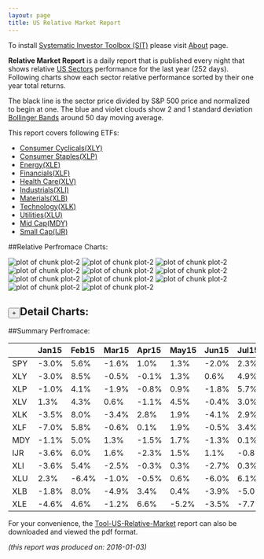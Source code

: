 ```yaml
---
layout: page
title: US Relative Market Report
---
```



To install [Systematic Investor Toolbox (SIT)](https://github.com/systematicinvestor/SIT) please visit [About](/about) page.





**Relative Market Report** is a daily report that is published every night 
that shows relative [US Sectors](http://www.sectorspdr.com/) performance 
for the last year (252 days). Following charts show each sector relative 
performance sorted by their one year total returns. 

The black line is the sector price divided by S&P 500 price and normalized to begin at one. 
The blue and violet clouds show 2 and 1 standard deviation 
[Bollinger Bands](http://en.wikipedia.org/wiki/Bollinger_Bands)
around 50 day moving average. 

This report covers following ETFs:

* [Consumer Cyclicals(XLY)](http://www.sectorspdr.com/sectorspdr/sector/XLY)
* [Consumer Staples(XLP)](http://www.sectorspdr.com/sectorspdr/sector/XLP)
* [Energy(XLE)](http://www.sectorspdr.com/sectorspdr/sector/XLE)
* [Financials(XLF)](http://www.sectorspdr.com/sectorspdr/sector/XLF)
* [Health Care(XLV)](http://www.sectorspdr.com/sectorspdr/sector/XLV)
* [Industrials(XLI)](http://www.sectorspdr.com/sectorspdr/sector/XLI)
* [Materials(XLB)](http://www.sectorspdr.com/sectorspdr/sector/XLB)
* [Technology(XLK)](http://www.sectorspdr.com/sectorspdr/sector/XLK)
* [Utilities(XLU)](http://www.sectorspdr.com/sectorspdr/sector/XLU)
* [Mid Cap(MDY)](https://www.spdrs.com/product/fund.seam?ticker=MDY)
* [Small Cap(IJR)](http://finance.yahoo.com/q/hl?s=IJR+Holdings)


##Relative Perfromace Charts:
    


![plot of chunk plot-2](/public/images/Tool-US-Relative-Market/plot-2-1.png) ![plot of chunk plot-2](/public/images/Tool-US-Relative-Market/plot-2-2.png) ![plot of chunk plot-2](/public/images/Tool-US-Relative-Market/plot-2-3.png) ![plot of chunk plot-2](/public/images/Tool-US-Relative-Market/plot-2-4.png) ![plot of chunk plot-2](/public/images/Tool-US-Relative-Market/plot-2-5.png) ![plot of chunk plot-2](/public/images/Tool-US-Relative-Market/plot-2-6.png) ![plot of chunk plot-2](/public/images/Tool-US-Relative-Market/plot-2-7.png) ![plot of chunk plot-2](/public/images/Tool-US-Relative-Market/plot-2-8.png) ![plot of chunk plot-2](/public/images/Tool-US-Relative-Market/plot-2-9.png) ![plot of chunk plot-2](/public/images/Tool-US-Relative-Market/plot-2-10.png) ![plot of chunk plot-2](/public/images/Tool-US-Relative-Market/plot-2-11.png) 

<input type="button" class="btn btn-sm" value="+">Detail Charts:
---
    




<div markdown="1" style="display:none;">
    


![plot of chunk plot-2](/public/images/Tool-US-Relative-Market/plot-2-12.png) ![plot of chunk plot-2](/public/images/Tool-US-Relative-Market/plot-2-13.png) ![plot of chunk plot-2](/public/images/Tool-US-Relative-Market/plot-2-14.png) ![plot of chunk plot-2](/public/images/Tool-US-Relative-Market/plot-2-15.png) ![plot of chunk plot-2](/public/images/Tool-US-Relative-Market/plot-2-16.png) ![plot of chunk plot-2](/public/images/Tool-US-Relative-Market/plot-2-17.png) ![plot of chunk plot-2](/public/images/Tool-US-Relative-Market/plot-2-18.png) ![plot of chunk plot-2](/public/images/Tool-US-Relative-Market/plot-2-19.png) ![plot of chunk plot-2](/public/images/Tool-US-Relative-Market/plot-2-20.png) ![plot of chunk plot-2](/public/images/Tool-US-Relative-Market/plot-2-21.png) ![plot of chunk plot-2](/public/images/Tool-US-Relative-Market/plot-2-22.png) ![plot of chunk plot-2](/public/images/Tool-US-Relative-Market/plot-2-23.png) 

</div>
    




##Summary Perfromace:
    




|    |Jan15  |Feb15  |Mar15  |Apr15  |May15  |Jun15  |Jul15  |Aug15  |Sep15  |Oct15  |Nov15  |Dec15  |Total  |
|:---|:------|:------|:------|:------|:------|:------|:------|:------|:------|:------|:------|:------|:------|
|SPY | -3.0% |  5.6% | -1.6% |  1.0% |  1.3% | -2.0% |  2.3% | -6.1% | -2.6% |  8.5% |  0.4% | -1.7% |  1.2% |
|XLY | -3.0% |  8.5% | -0.5% | -0.1% |  1.3% |  0.6% |  4.9% | -6.5% | -0.6% |  9.1% | -0.2% | -3.2% |  9.5% |
|XLP | -1.0% |  4.1% | -1.9% | -0.8% |  0.9% | -1.8% |  5.7% | -6.0% |  0.4% |  5.7% | -0.9% |  2.9% |  6.9% |
|XLV |  1.3% |  4.3% |  0.6% | -1.1% |  4.5% | -0.4% |  3.0% | -8.0% | -5.7% |  7.7% | -0.3% |  1.7% |  6.8% |
|XLK | -3.5% |  8.0% | -3.4% |  2.8% |  1.9% | -4.1% |  2.9% | -5.5% | -1.3% | 10.5% |  0.7% | -2.1% |  5.5% |
|XLF | -7.0% |  5.8% | -0.6% |  0.1% |  1.9% | -0.5% |  3.4% | -7.1% | -2.8% |  6.3% |  2.0% | -3.0% | -2.4% |
|MDY | -1.1% |  5.0% |  1.3% | -1.5% |  1.7% | -1.3% |  0.1% | -5.7% | -3.2% |  5.6% |  1.3% | -4.2% | -2.5% |
|IJR | -3.6% |  6.0% |  1.6% | -2.3% |  1.5% |  1.1% | -0.8% | -5.2% | -3.5% |  6.1% |  2.7% | -5.2% | -2.5% |
|XLI | -3.6% |  5.4% | -2.5% | -0.3% |  0.3% | -2.7% |  0.3% | -5.4% | -2.2% |  8.8% |  0.9% | -2.6% | -4.3% |
|XLU |  2.3% | -6.4% | -1.0% | -0.5% |  0.6% | -6.0% |  6.1% | -3.5% |  2.9% |  1.1% | -2.1% |  1.1% | -5.9% |
|XLB | -1.8% |  8.0% | -4.9% |  3.4% |  0.4% | -3.9% | -5.0% | -5.6% | -7.4% | 13.4% |  0.9% | -5.1% | -9.4% |
|XLE | -4.6% |  4.6% | -1.2% |  6.6% | -5.2% | -3.5% | -7.7% | -4.2% | -7.2% | 11.2% |  0.0% |-11.3% |-22.2% |
    


For your convenience, the 
[Tool-US-Relative-Market](/public/images/Tool-US-Relative-Market/Tool-US-Relative-Market.pdf)
report can also be downloaded and viewed the pdf format.



*(this report was produced on: 2016-01-03)*
